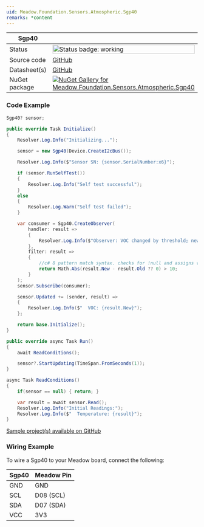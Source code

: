 ```yaml
---
uid: Meadow.Foundation.Sensors.Atmospheric.Sgp40
remarks: *content
---
```


| Sgp40 | |
|--------|--------|
| Status | <img src="https://img.shields.io/badge/Working-brightgreen" style="width: auto; height: -webkit-fill-available;" alt="Status badge: working" /> |
| Source code | [GitHub](https://github.com/WildernessLabs/Meadow.Foundation/tree/main/Source/Meadow.Foundation.Peripherals/Sensors.Atmospheric.Sgp40) |
| Datasheet(s) | [GitHub](https://github.com/WildernessLabs/Meadow.Foundation/tree/main/Source/Meadow.Foundation.Peripherals/Sensors.Atmospheric.Sgp40/Datasheet) |
| NuGet package | <a href="https://www.nuget.org/packages/Meadow.Foundation.Sensors.Atmospheric.Sgp40/" target="_blank"><img src="https://img.shields.io/nuget/v/Meadow.Foundation.Sensors.Atmospheric.Sgp40.svg?label=Meadow.Foundation.Sensors.Atmospheric.Sgp40" alt="NuGet Gallery for Meadow.Foundation.Sensors.Atmospheric.Sgp40" /></a> |

### Code Example

```csharp
Sgp40? sensor;

public override Task Initialize()
{
    Resolver.Log.Info("Initializing...");

    sensor = new Sgp40(Device.CreateI2cBus());

    Resolver.Log.Info($"Sensor SN: {sensor.SerialNumber:x6}");

    if (sensor.RunSelfTest())
    {
        Resolver.Log.Info("Self test successful");
    }
    else
    {
        Resolver.Log.Warn("Self test failed");
    }

    var consumer = Sgp40.CreateObserver(
        handler: result =>
        {
            Resolver.Log.Info($"Observer: VOC changed by threshold; new index: {result.New}");
        },
        filter: result =>
        {
            //c# 8 pattern match syntax. checks for !null and assigns var.
            return Math.Abs(result.New - result.Old ?? 0) > 10;
        }
    );
    sensor.Subscribe(consumer);

    sensor.Updated += (sender, result) =>
    {
        Resolver.Log.Info($"  VOC: {result.New}");
    };

    return base.Initialize();
}

public override async Task Run()
{
    await ReadConditions();

    sensor?.StartUpdating(TimeSpan.FromSeconds(1));
}

async Task ReadConditions()
{
    if(sensor == null) { return; }

    var result = await sensor.Read();
    Resolver.Log.Info("Initial Readings:");
    Resolver.Log.Info($"  Temperature: {result}");
}

```

[Sample project(s) available on GitHub](https://github.com/WildernessLabs/Meadow.Foundation/tree/main/Source/Meadow.Foundation.Peripherals/Sensors.Atmospheric.Sgp40/Samples/Sgp40_Sample)

### Wiring Example

To wire a Sgp40 to your Meadow board, connect the following:

| Sgp40  | Meadow Pin  |
|---------|-------------|
| GND     | GND         |
| SCL     | D08 (SCL)   |
| SDA     | D07 (SDA)   |
| VCC     | 3V3         |
